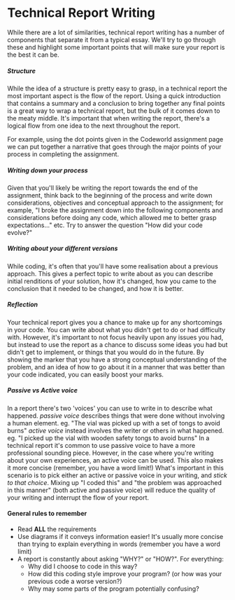 # Technical Report Writing

While there are a lot of similarities, technical report writing has a number of components that separate it from a typical essay. We'll try to go through these and highlight some important points that will make sure your report is the best it can be.

##### Structure

While the idea of a structure is pretty easy to grasp, in a technical report the most important aspect is the flow of the report. Using a quick introduction that contains a summary and a conclusion to bring together any final points is a great way to wrap a technical report, but the bulk of it comes down to the meaty middle. It's important that when writing the report, there's a logical flow from one idea to the next throughout the report.

For example, using the dot points given in the Codeworld assignment page we can put together a narrative that goes through the major points of your process in completing the assignment.

##### Writing down your process

Given that you'll likely be writing the report towards the end of the assignment, think back to the beginning of the process and write down considerations, objectives and conceptual approach to the assignment; for example, "I broke the assignment down into the following components and considerations before doing any code, which allowed me to better grasp expectations..." etc. Try to answer the question "How did your code evolve?" 

##### Writing about your different versions

While coding, it's often that you'll have some realisation about a previous approach. This gives a perfect topic to write about as you can describe initial renditions of your solution, how it's changed, how you came to the conclusion that it needed to be changed, and how it is better.

##### Reflection

Your technical report gives you a chance to make up for any shortcomings in your code. You can write about what you didn't get to do or had difficulty with. However, it's important to not focus heavily upon any issues you had, but instead to use the report as a chance to discuss some ideas you had but didn't get to implement, or things that you would do in the future. By showing the marker that you have a strong conceptual understanding of the problem, and an idea of how to go about it in a manner that was better than your code indicated, you can easily boost your marks.

##### Passive vs Active voice

In a report there's two 'voices' you can use to write in to describe what happened.
*passive voice* describes things that were done without involving a human element.
eg. "The vial was picked up with a set of tongs to avoid burns"
*active voice* instead involves the writer or others in what happened.
eg. "I picked up the vial with wooden safety tongs to avoid burns"
In a technical report it's common to use passive voice to have a more professional sounding piece. However, in the case where you're writing about your own experiences, an active voice can be used. This also makes it more concise (remember, you have a word limit!) What's important in this scenario is to pick either an active or passive voice in your writing, and *stick to that choice*. Mixing up "I coded this" and "the problem was approached in this manner" (both active and passive voice) will reduce the quality of your writing and interrupt the flow of your report.



#### General rules to remember

* Read **ALL** the requirements
* Use diagrams if it conveys information easier! It's usually more concise than trying to explain everything in words (remember you have a word limit)
* A report is constantly about asking "WHY?" or "HOW?". For everything:
   * Why did I choose to code in this way?
   * How did this coding style improve your program? (or how was your previous code a worse version?)
   * Why may some parts of the program potentially confusing?
